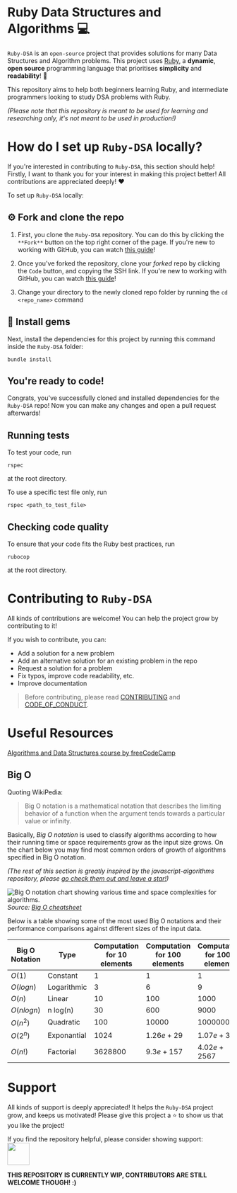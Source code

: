 
# Ruby Data Structures and Algorithms 💻
`Ruby-DSA` is an `open-source` project that provides solutions for many Data Structures and Algorithm problems. This project uses [Ruby](https://www.ruby-lang.org/en/), a **dynamic**, **open source** programming language that prioritises **simplicity** and **readability**! 🚀

This repository aims to help both beginners learning Ruby, and intermediate programmers looking to study DSA problems with Ruby.

*(Please note that this repository is meant to be used for learning and researching only, it's not meant to be used in production!)*

# How do I set up `Ruby-DSA` locally?
If you're interested in contributing to `Ruby-DSA`, this section should help!
Firstly, I want to thank you for your interest in making this project better! All contributions are appreciated deeply! ❤️

To set up `Ruby-DSA` locally:

## ⚙️ Fork and clone the repo
1. First, you clone the `Ruby-DSA` repository. You can do this by clicking the `**Fork**` button on the top right corner of the page. If you're new to working with GitHub, you can watch [this guide](https://youtu.be/f5grYMXbAV0)!

2. Once you've forked the repository, clone your *forked* repo by clicking the `Code` button, and copying the SSH link. If you're new to working with GitHub, you can watch [this guide](https://youtu.be/CKcqniGu3tA)!

3. Change your directory to the newly cloned repo folder by running the `cd <repo_name>` command 

## 💎 Install gems
Next, install the dependencies for this project by running this command inside the `Ruby-DSA` folder:

```
bundle install
```
## You're ready to code!
Congrats, you've successfully cloned and installed dependencies for the `Ruby-DSA` repo! Now you can make any changes and open a pull request afterwards!

## Running tests
To test your code, run

```
rspec
```
at the root directory.

To use a specific test file only, run

```
rspec <path_to_test_file>
```
## Checking code quality
To ensure that your code fits the Ruby best practices, run

```
rubocop
```
at the root directory.

# Contributing to `Ruby-DSA`
All kinds of contributions are welcome! You can help the project grow by contributing to it!

If you wish to contribute, you can:
* Add a solution for a new problem
* Add an alternative solution for an existing problem in the repo
* Request a solution for a problem
* Fix typos, improve code readability, etc.
* Improve documentation

> Before contributing, please read [CONTRIBUTING](https://github.com/erayalkis/Ruby-DSA/blob/main/CONTRIBUTING.md) and [CODE_OF_CONDUCT](https://github.com/erayalkis/Ruby-DSA/blob/main/CODE_OF_CONDUCT.md).

# Useful Resources

[Algorithms and Data Structures course by freeCodeCamp](https://youtu.be/8hly31xKli0)

## Big O

Quoting WikiPedia:

>Big O notation is a mathematical notation that describes the limiting behavior of a function when the argument tends towards a particular value or infinity. 

Basically, *Big O notation* is used to classify algorithms according to how their running time or space requirements grow as the input size grows. On the chart below you may find most common orders of growth of algorithms specified in Big O notation.

*(The rest of this section is greatly inspired by the javascript-algorithms repository, please [go check them out and leave a star!](https://github.com/trekhleb/javascript-algorithms))*

![Big O notation chart showing various time and space complexities for algorithms.](https://miro.medium.com/max/1200/1*5ZLci3SuR0zM_QlZOADv8Q.jpeg)
*Source: [Big O cheatsheet](https://www.bigocheatsheet.com/)*

Below is a table showing some of the most used Big O notations and their performance comparisons against different sizes of the input data.

| Big O Notation | Type | Computation for 10 elements | Computation for 100 elements | Computation for 1000 elements |
| -------------- | ---- | --------------------------- | ---------------------------- | ----------------------------- |
| $O(1)$ | Constant | 1 | 1 | 1 | 
| $O(log n)$ | Logarithmic | 3 | 6 | 9 |
| $O(n)$ | Linear | 10 | 100 | 1000 |
| $O(n log n)$ | n log(n) | 30 | 600 | 9000 |
| $O(n^2)$ | Quadratic | 100 | 10000 | 1000000 |
| $O(2^n)$ | Exponantial | 1024 | $1.26e+29$ | $1.07e+301$  |
| $O(n!)$ | Factorial | 3628800 | $9.3e+157$ | $4.02e+2567$ |


# Support

All kinds of support is deeply appreciated! It helps the `Ruby-DSA` project grow, and keeps us motivated! Please give this project a ⭐ to show us that you like the project!

If you find the repository helpful, please consider showing support:
<br />
<a href="https://www.buymeacoffee.com/erayalkis" target="#">
    <img src="https://cdn.buymeacoffee.com/buttons/v2/default-yellow.png" height="50px">
</a>

**THIS REPOSITORY IS CURRENTLY WIP, CONTRIBUTORS ARE STILL WELCOME THOUGH! :)**
